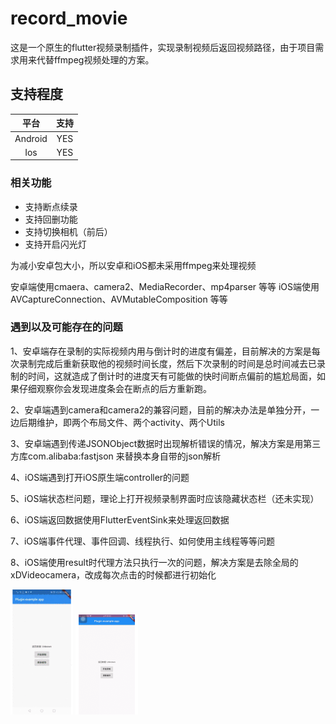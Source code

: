 # record_movie

这是一个原生的flutter视频录制插件，实现录制视频后返回视频路径，由于项目需求用来代替ffmpeg视频处理的方案。

## 支持程度

|    平台  | 支持  |
| :------:|:----:|
| Android  | YES |
| Ios      | YES |

### 相关功能

- 支持断点续录
- 支持回删功能
- 支持切换相机（前后）
- 支持开启闪光灯

为减小安卓包大小，所以安卓和iOS都未采用ffmpeg来处理视频

安卓端使用cmaera、camera2、MediaRecorder、mp4parser 等等
iOS端使用AVCaptureConnection、AVMutableComposition 等等

### 遇到以及可能存在的问题

1、安卓端存在录制的实际视频内用与倒计时的进度有偏差，目前解决的方案是每次录制完成后重新获取他的视频时间长度，然后下次录制的时间是总时间减去已录制的时间，这就造成了倒计时的进度天有可能做的快时间断点偏前的尴尬局面，如果仔细观察你会发现进度条会在断点的后方重新跑。

2、安卓端遇到camera和camera2的兼容问题，目前的解决办法是单独分开，一边后期维护，即两个布局文件、两个activity、两个Utils

3、安卓端遇到传递JSONObject数据时出现解析错误的情况，解决方案是用第三方库com.alibaba:fastjson 来替换本身自带的json解析

4、iOS端遇到打开iOS原生端controller的问题

5、iOS端状态栏问题，理论上打开视频录制界面时应该隐藏状态栏（还未实现）

6、iOS端返回数据使用FlutterEventSink来处理返回数据

7、iOS端事件代理、事件回调、线程执行、如何使用主线程等等问题

8、iOS端使用result时代理方法只执行一次的问题，解决方案是去除全局的xDVideocamera，改成每次点击的时候都进行初始化

<img src="https://raw.githubusercontent.com/CodeGather/record_movie/master/screenshot/android.gif" alt="android截图1" width="100">
<img src="https://raw.githubusercontent.com/CodeGather/record_movie/master/screenshot/ios.gif" alt="android截图2" width="100">
